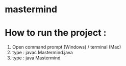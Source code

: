 # mastermind

# How to run the project : 
1. Open command prompt (Windows) / terminal (Mac)
2. type : javac Mastermind.java
3. type : java Mastermind
